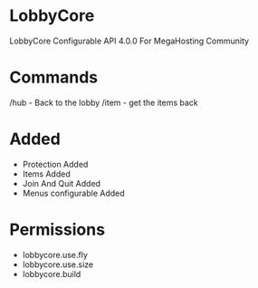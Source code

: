 # LobbyCore
LobbyCore Configurable API 4.0.0 For MegaHosting Community

# Commands
/hub - Back to the lobby
/item - get the items back

# Added

- Protection Added
- Items Added
- Join And Quit Added
- Menus configurable Added

# Permissions
- lobbycore.use.fly
- lobbycore.use.size
- lobbycore.build
